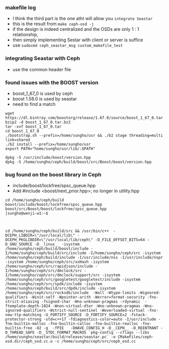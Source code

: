 ### makefile log
- I think the third part is the one atht will allow you `integrate Seastar`
- this is the result from `make ceph-osd -j`
- if the design is indeed centralized and the OSDs are only 1 : 1 relationship,
- then simply implementing Sestar with client or server is suffice
- use `sudocmd ceph_seastar_msg custom_makefile_test`

### integrating Seastar with Ceph
- use the common header file

### found issues with the BOOST version
- boost_1_67_0 is used by ceph
- boost 1.58.0 is used by seastar
- need to find a match

```
wget https://dl.bintray.com/boostorg/release/1.67.0/source/boost_1_67_0.tar.bz2
bzip2 -d boost_1_67_0.tar.bz2
tar -xvf boost_1_67_0.tar
cd boost_1_67_0
./bootstrap.sh --prefix=/home/sungho/usr && ./b2 stage threading=multi link=shared
./b2 install --prefix=/home/sungho/usr
export PATH="home/sungho/usr/lib/:$PATH"

dpkg -S /usr/include/boost/version.hpp
dpkg -S /home/sungho/ceph/build/boost/src/Boost/boost/version.hpp
```


### bug found on the boost library in Ceph
- include/boost/lockfree/spsc_queue.hpp
- Add #include <boost/next_prior.hpp>; no longer in utility.hpp

```
cd /home/sungho/ceph/build
boost/include/boost/lockfree/spsc_queue.hpp
boost/src/Boost/boost/lockfree/spsc_queue.hpp                                                           │sungho@wenji-w1:~$



cd /home/sungho/ceph/build/src && /usr/bin/c++  -DCEPH_LIBDIR=\"/usr/local/lib\" -DCEPH_PKGLIBDIR=\"/usr/local/lib/ceph\" -D_FILE_OFFSET_BITS=64 -D_GNU_SOURCE -D__linux__ -isystem /home/sungho/ceph/build/boost/include -I/home/sungho/ceph/build/src/include -I/home/sungho/ceph/src -isystem /home/sungho/ceph/build/include -I/usr/include/nss -I/usr/include/nspr -isystem /home/sungho/ceph/src/xxHash -isystem /home/sungho/ceph/src/rapidjson/include -I/home/sungho/ceph/src/dmclock/src -I/home/sungho/ceph/src/dmclock/support/src -isystem /home/sungho/ceph/src/googletest/googletest/include -isystem /home/sungho/ceph/src/spdk/include -isystem /home/sungho/ceph/build/src/dpdk/include -isystem /home/sungho/ceph/src/rocksdb/include  -Wall -Wtype-limits -Wignored-qualifiers -Winit-self -Wpointer-arith -Werror=format-security -fno-strict-aliasing -fsigned-char -Wno-unknown-pragmas -rdynamic  -ftemplate-depth-1024 -Wnon-virtual-dtor -Wno-unknown-pragmas -Wno-ignored-qualifiers -Wstrict-null-sentinel -Woverloaded-virtual -fno-new-ttp-matching -U_FORTIFY_SOURCE -D_FORTIFY_SOURCE=2 -fstack-protector-strong -std=c++17 -fdiagnostics-color=auto -I/usr/include -fno-builtin-malloc -fno-builtin-calloc -fno-builtin-realloc -fno-builtin-free -O2 -g  -fPIE   -DHAVE_CONFIG_H -D__CEPH__ -D_REENTRANT -D_THREAD_SAFE -D__STDC_FORMAT_MACROS `pkg-config --cflags --libs /home/sungho/seastar/build/release/seastar.pc` -o CMakeFiles/ceph-osd.dir/ceph_osd.cc.o -c /home/sungho/ceph/src/ceph_osd.cc



```
